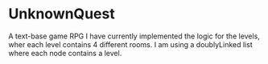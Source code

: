 # UnknownQuest
A text-base game RPG
 I have currently implemented the logic for the levels, wher each level contains 4 different rooms.
 I am using a doublyLinked list where each node contains a level.
 
